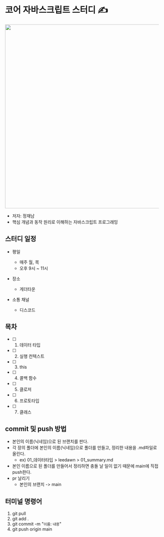 # 코어 자바스크립트 스터디 ✍️

<img src="http://image.yes24.com/goods/78586788/XL" width=600 />

- 저자: 정재남
- 핵심 개념과 동작 원리로 이해하는 자바스크립트 프로그래밍

## 스터디 일정

- 평일
  - 매주 월, 목
  - 오후 9시 ~ 11시

- 장소
  - 게더타운

- 소통 채널
  - 디스코드

## 목차

- [ ] 1. 데이터 타입
- [ ] 2. 실행 컨텍스트
- [ ] 3. this
- [ ] 4. 콜백 함수
- [ ] 5. 클로저
- [ ] 6. 프로토타입
- [ ] 7. 클래스

## commit 및 push 방법

- 본인의 이름(닉네임)으로 된 브랜치를 판다.
- 각 장의 폴더에 본인의 이름(닉네임)으로 폴더를 만들고, 정리한 내용을 .md파일로 올린다.
  - ex) 01\_데이터타입 > leedawn > 01_summary.md
- 본인 이름으로 된 폴더를 만들어서 정리하면 충돌 날 일이 없기 때문에 main에 직접 push한다.
- pr 날리기
  - 본인의 브랜치 -> main

## 터미널 명령어

1. git pull
2. git add .
3. git commit -m "`이름`: `내용`"
4. git push origin main
